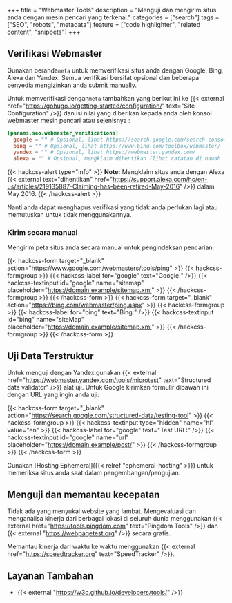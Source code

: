 +++
title = "Webmaster Tools"
description = "Menguji dan mengirim situs anda dengan mesin pencari yang terkenal."
categories = ["search"]
tags = ["SEO", "robots", "metadata"]
feature = ["code highlighter", "related content", "snippets"]
+++

## Verifikasi Webmaster

Gunakan beranda`meta` untuk memverifikasi situs anda dengan Google, Bing, Alexa dan Yandex. Semua verifikasi bersifat opsional dan beberapa penyedia mengizinkan anda [submit manually](#submit-manually).

Untuk memverifikasi dengan`meta` tambahkan yang berikut ini ke {{< external href="https://gohugo.io/getting-started/configuration/" text="Site Configuration" />}} dan isi nilai yang diberikan kepada anda oleh konsol webmaster mesin pencari atau sejenisnya :

```toml
[params.seo.webmaster_verifications]
  google = "" # Opsional, lihat https://search.google.com/search-console
  bing = "" # Opsional, lihat https://www.bing.com/toolbox/webmaster/
  yandex = "" # Opsional, lihat https://webmaster.yandex.com/
  alexa = "" # Opsional, mengklaim dihentikan (lihat catatan di bawah ini)
```

{{< hackcss-alert type="info" >}}
<strong>Note:</strong> Mengklaim situs anda dengan Alexa {{< external text="dihentikan" href="https://support.alexa.com/hc/en-us/articles/219135887-Claiming-has-been-retired-May-2016" />}} dalam May 2016.
{{< /hackcss-alert >}}

Nanti anda dapat menghapus verifikasi yang tidak anda perlukan lagi atau memutuskan untuk tidak menggunakannya.

### Kirim secara manual

Mengirim peta situs anda secara manual untuk pengindeksan pencarian:

{{< hackcss-form target="_blank" action="https://www.google.com/webmasters/tools/ping" >}}
  {{< hackcss-formgroup >}}
    {{< hackcss-label for="google" text="Google:" />}}
    {{< hackcss-textinput id="google" name="sitemap" placeholder="https://domain.example/sitemap.xml" >}}
  {{< /hackcss-formgroup >}}
{{< /hackcss-form >}}
{{< hackcss-form target="_blank" action="https://bing.com/webmaster/ping.aspx" >}}
  {{< hackcss-formgroup >}}
    {{< hackcss-label for="bing" text="Bing:" />}}
    {{< hackcss-textinput id="bing" name="siteMap" placeholder="https://domain.example/sitemap.xml" >}}
  {{< /hackcss-formgroup >}}
{{< /hackcss-form >}}

## Uji Data Terstruktur

Untuk menguji dengan Yandex gunakan {{< external href="https://webmaster.yandex.com/tools/microtest" text="Structured data validator" />}} alat uji. Untuk Google kirimkan formulir dibawah ini dengan URL yang ingin anda uji:

{{< hackcss-form target="_blank" action="https://search.google.com/structured-data/testing-tool" >}}
  {{< hackcss-formgroup >}}
    {{< hackcss-textinput type="hidden" name="hl" value="en" >}}
    {{< hackcss-label for="google" text="Test URL:" />}}
    {{< hackcss-textinput id="google" name="url" placeholder="https://domain.example/post/" >}}
  {{< /hackcss-formgroup >}}
{{< /hackcss-form >}}

Gunakan [Hosting Ephemeral]({{< relref "ephemeral-hosting" >}}) untuk memeriksa situs anda saat dalam pengembangan/pengujian.

## Menguji dan memantau kecepatan

Tidak ada yang menyukai website yang lambat. Mengevaluasi dan menganalisa kinerja dari berbagai lokasi di seluruh dunia menggunakan {{< external href="https://tools.pingdom.com" text="Pingdom Tools" />}} dan {{< external "https://webpagetest.org" />}} secara gratis.

Memantau kinerja dari waktu ke waktu menggunakan {{< external href="https://speedtracker.org" text="SpeedTracker" />}}.


## Layanan Tambahan

- {{< external "https://w3c.github.io/developers/tools/" />}}
